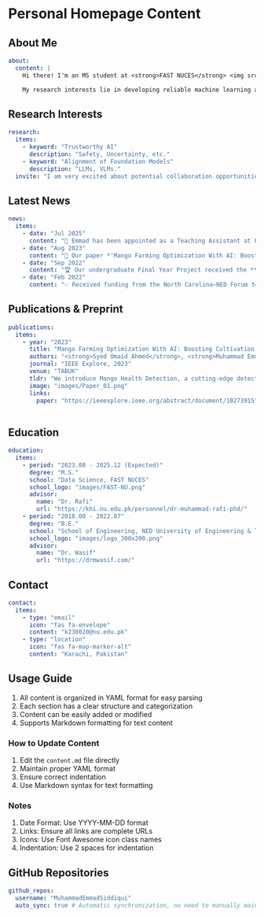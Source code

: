 # Personal Homepage Content

## About Me
```yaml
about:
  content: |
    Hi there! I'm an MS student at <strong>FAST NUCES</strong> <img src="images/FAST-NU-logo.png" alt="FAST Logo" style="height:1em; vertical-align:middle;">, Department of Data Science, advised by <strong><a href="https://khi.nu.edu.pk/personnel/dr-muhammad-rafi-phd/" style="color: DarkSlateBlue;">Dr. Rafi</a></strong>. I obtained my B.E. degree from the <strong>School of Engineering, NED University</strong> <img src="images/logo_300x200.png" alt="NED Logo" style="height:1em; vertical-align:middle;">. Currently, I am working as a Teaching Assistant at FAST NUCES for the course of <strong>Advanced Computer Vision</strong> for post-grad level under the guidance of <strong><a href="https://khi.nu.edu.pk/personnel/dr-maria-siddiqua-phd/" style="color: DarkSlateBlue;">Dr. Maria </a></strong> also worked as a Data Scientist at <strong>GSK</strong> <img src="images/GSK.png" alt="GSK Logo" style="height:1em; vertical-align:middle;"> for their global supply chain tech department building computer vision solutions.  

    My research interests lie in developing reliable machine learning algorithms and uncertainty quantification for risk-aware decision-making in computer vision and natural language processing frameworks for real-world applications with a particular focus on the alignment of Large Foundation Models (LLMs and VLMs).

```


## Research Interests
```yaml
research:
  items:
    - keyword: "Trustworthy AI"
      description: "Safety, Uncertainty, etc."
    - keyword: "Alignment of Foundation Models"
      description: "LLMs, VLMs."
  invite: "I am very excited about potential collaboration opportunities! If you share similar research interests and find my work interesting, I warmly welcome you to contact me via email!"
```

## Latest News
```yaml
news:
  items:
    - date: "Jul 2025"
      content: "🎉 Emmad has been appointed as a Teaching Assistant at FAST NUCES!"
    - date: "Aug 2023"
      content: "📘 Our paper *'Mango Farming Optimization With AI: Boosting Cultivation Efficiency'* was accepted at an IEEE conference in Tabuk. Emmad will present the poster at Booth #2817, Tabuk, Saudi Arabia."
    - date: "Sep 2022"
      content: "🏆 Our undergraduate Final Year Project received the **Best FYP Award 2022** at NED University of Engineering & Technology!"
    - date: "Feb 2022"
      content: "💡 Received funding from the North Carolina–NED Forum to support innovation in our Final Year Project on Soft Robotics for Healthcare."
```

## Publications & Preprint
```yaml
publications:
  items:
    - year: "2023"
      title: "Mango Farming Optimization With AI: Boosting Cultivation Efficiency"
      authors: "<strong>Syed Umaid Ahmed</strong>, <strong>Muhammad Emmad Siddiqui</strong>"
      journal: "IEEE Explore, 2023"
      venue: "TABUK"
      tldr: "We introduce Mango Health Detection, a cutting-edge detection model that demonstrates superior performance and safety capabilities."
      image: "images/Paper_01.png"
      links:
        paper: "https://ieeexplore.ieee.org/abstract/document/10273915"
    
```

## Education
```yaml
education:
  items:
    - period: "2023.08 - 2025.12 (Expected)"
      degree: "M.S."
      school: "Data Science, FAST NUCES"
      school_logo: "images/FAST-NU.png"
      advisor:
        name: "Dr. Rafi"
        url: "https://khi.nu.edu.pk/personnel/dr-muhammad-rafi-phd/"
    - period: "2018.08 - 2022.07"
      degree: "B.E."
      school: "School of Engineering, NED University of Engineering & Technology"
      school_logo: "images/logo_300x200.png"
      advisor:
        name: "Dr. Wasif"
        url: "https://drmwasif.com/"
```

<!-- ## Services
```yaml
services:
  items:
    - role: ""
      venue: ""
``` -->

## Contact
```yaml
contact:
  items:
    - type: "email"
      icon: "fas fa-envelope"
      content: "k238020@nu.edu.pk"
    - type: "location"
      icon: "fas fa-map-marker-alt"
      content: "Karachi, Pakistan"
```

## Usage Guide

1. All content is organized in YAML format for easy parsing
2. Each section has a clear structure and categorization
3. Content can be easily added or modified
4. Supports Markdown formatting for text content

### How to Update Content

1. Edit the `content.md` file directly
2. Maintain proper YAML format
3. Ensure correct indentation
4. Use Markdown syntax for text formatting

### Notes

1. Date Format: Use YYYY-MM-DD format
2. Links: Ensure all links are complete URLs
3. Icons: Use Font Awesome icon class names
4. Indentation: Use 2 spaces for indentation 

## GitHub Repositories
```yaml
github_repos:
  username: "MuhammadEmmadSiddiqui"
  auto_sync: true # Automatic synchronization, no need to manually maintain repository list
``` 
